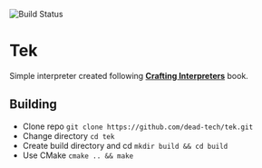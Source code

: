 ![Build Status](https://github.com/Dead-tech/dead-lang/actions/workflows/linux.yml/badge.svg)
# Tek

Simple interpreter created following [**Crafting Interpreters**](https://craftinginterpreters.com/contents.html) book.

## Building

- Clone repo `git clone https://github.com/dead-tech/tek.git`
- Change directory `cd tek`
- Create build directory and cd `mkdir build && cd build`
- Use CMake `cmake .. && make`
